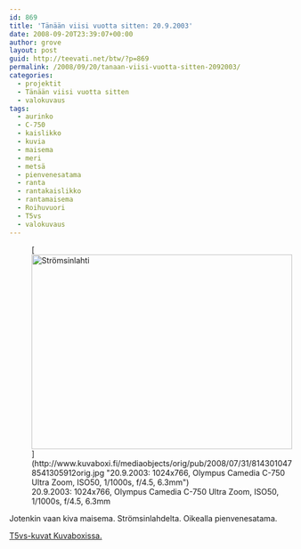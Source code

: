 ```yaml
---
id: 869
title: 'Tänään viisi vuotta sitten: 20.9.2003'
date: 2008-09-20T23:39:07+00:00
author: grove
layout: post
guid: http://teevati.net/btw/?p=869
permalink: /2008/09/20/tanaan-viisi-vuotta-sitten-2092003/
categories:
  - projektit
  - Tänään viisi vuotta sitten
  - valokuvaus
tags:
  - aurinko
  - C-750
  - kaislikko
  - kuvia
  - maisema
  - meri
  - metsä
  - pienvenesatama
  - ranta
  - rantakaislikko
  - rantamaisema
  - Roihuvuori
  - T5vs
  - valokuvaus
---
```

<figure style="width: 468px" class="wp-caption aligncenter">[<img title="Strömsinlahti" src="http://www.kuvaboxi.fi/mediaobjects/pub/2008/07/31/8143010478541305912web_0.jpg" alt="Strömsinlahti" width="468" height="350" />](http://www.kuvaboxi.fi/mediaobjects/orig/pub/2008/07/31/8143010478541305912orig.jpg "20.9.2003: 1024x766, Olympus Camedia C-750 Ultra Zoom, ISO50, 1/1000s, f/4.5, 6.3mm")<figcaption class="wp-caption-text">20.9.2003: 1024x766, Olympus Camedia C-750 Ultra Zoom, ISO50, 1/1000s, f/4.5, 6.3mm</figcaption></figure> 

Jotenkin vaan kiva maisema. Strömsinlahdelta. Oikealla pienvenesatama.

[<span>T5vs-kuvat Kuvaboxissa.</span>](http://www.kuvaboxi.fi/julkinen/29poj+taavetti-btw-t5vs.html "Kuvaboxi - BTW: T5vs (Taavetti)")